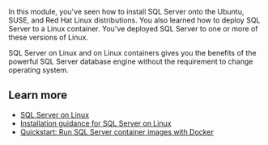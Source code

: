 In this module, you've seen how to install SQL Server onto the Ubuntu, SUSE, and Red Hat Linux distributions. You also learned how to deploy SQL Server to a Linux container. You've deployed SQL Server to one or more of these versions of Linux.

SQL Server on Linux and on Linux containers gives you the benefits of the powerful SQL Server database engine without the requirement to change operating system.

## Learn more

- [SQL Server on Linux](/sql/linux/sql-server-linux-overview?view=sql-server-ver15&preserve-view=true)
- [Installation guidance for SQL Server on Linux](/sql/linux/sql-server-linux-setup?view=sql-server-ver15&preserve-view=true)
- [Quickstart: Run SQL Server container images with Docker](/sql/linux/quickstart-install-connect-docker?pivots=cs1-bash&view=sql-server-ver15&preserve-view=true)
